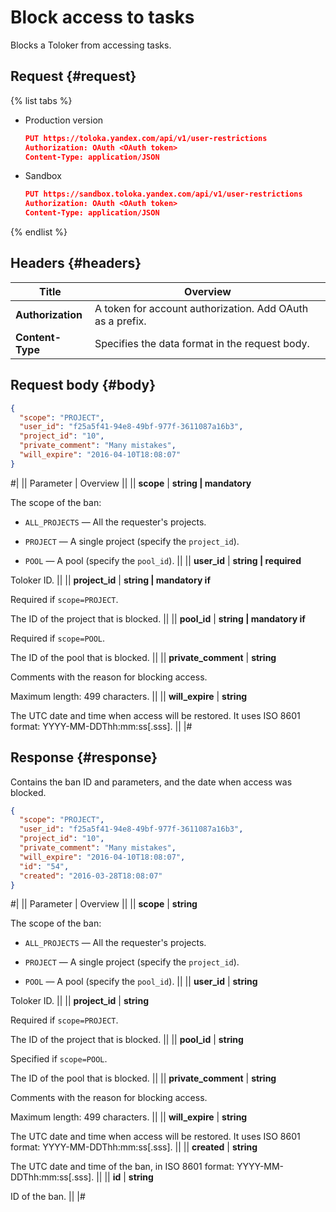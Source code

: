 # Block access to tasks

Blocks a Toloker from accessing tasks.

## Request {#request}

{% list tabs %}

- Production version

  ```json
  PUT https://toloka.yandex.com/api/v1/user-restrictions
  Authorization: OAuth <OAuth token>
  Content-Type: application/JSON
  ```

- Sandbox

  ```json
  PUT https://sandbox.toloka.yandex.com/api/v1/user-restrictions
  Authorization: OAuth <OAuth token>
  Content-Type: application/JSON
  ```

{% endlist %}

## Headers {#headers}

Title | Overview
----- | ----- 
**Authorization** | A token for account authorization. Add OAuth as a prefix. 
**Content-Type** | Specifies the data format in the request body.


## Request body {#body}

```json
{
  "scope": "PROJECT",
  "user_id": "f25a5f41-94e8-49bf-977f-3611087a16b3",
  "project_id": "10",
  "private_comment": "Many mistakes",
  "will_expire": "2016-04-10T18:08:07"
}
```

#|
|| Parameter | Overview  ||
|| **scope** | **string \| mandatory**

The scope of the ban:

- `ALL_PROJECTS` — All the requester's projects.
    
- `PROJECT` — A single project (specify the `project_id`).
    
- `POOL` — A pool (specify the `pool_id`). ||
|| **user_id** | **string \| required**

Toloker ID. ||
|| **project_id** | **string \| mandatory if**

Required if `scope=PROJECT`.

The ID of the project that is blocked. ||
|| **pool_id** | **string \| mandatory if**

Required if `scope=POOL`.

The ID of the pool that is blocked. ||
|| **private_comment** | **string**

Comments with the reason for blocking access.

Maximum length: 499 characters. ||
|| **will_expire** | **string**

The UTC date and time when access will be restored. It uses ISO 8601 format: YYYY-MM-DDThh:mm:ss[.sss]. ||
|#

## Response {#response}

Contains the ban ID and parameters, and the date when access was blocked.

```json
{
  "scope": "PROJECT",
  "user_id": "f25a5f41-94e8-49bf-977f-3611087a16b3",
  "project_id": "10",
  "private_comment": "Many mistakes",
  "will_expire": "2016-04-10T18:08:07",
  "id": "54",
  "created": "2016-03-28T18:08:07"
}
```

#|
|| Parameter | Overview ||
|| **scope** | **string**

The scope of the ban:

- `ALL_PROJECTS` — All the requester's projects.
    
- `PROJECT` — A single project (specify the `project_id`).
    
- `POOL` — A pool (specify the `pool_id`). ||
|| **user_id** | **string**

Toloker ID. ||
|| **project_id** | **string**

Required if `scope=PROJECT`.

The ID of the project that is blocked. ||
|| **pool_id** | **string**

Specified if `scope=POOL`.

The ID of the pool that is blocked. ||
|| **private_comment** | **string**

Comments with the reason for blocking access.

Maximum length: 499 characters. ||
|| **will_expire** | **string**

The UTC date and time when access will be restored. It uses ISO 8601 format: YYYY-MM-DDThh:mm:ss[.sss]. ||
|| **created** | **string**

The UTC date and time of the ban, in ISO 8601 format: YYYY-MM-DDThh:mm:ss[.sss]. ||
|| **id** | **string**

ID of the ban. ||
|#

